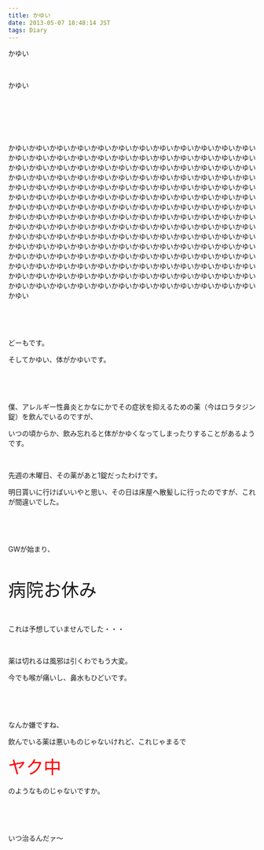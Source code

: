 ```yaml
---
title: かゆい
date: 2013-05-07 18:48:14 JST
tags: Diary
---
```

<p>かゆい</p>
<p>&nbsp;</p>
<p>かゆい</p>
<p>&nbsp;</p>
<p>&nbsp;</p>
<p>&nbsp;</p>
<p>かゆいかゆいかゆいかゆいかゆいかゆいかゆいかゆいかゆいかゆいかゆいかゆいかゆいかゆいかゆいかゆいかゆいかゆいかゆいかゆいかゆいかゆいかゆいかゆいかゆいかゆいかゆいかゆいかゆいかゆいかゆいかゆいかゆいかゆいかゆいかゆいかゆいかゆいかゆいかゆいかゆいかゆいかゆいかゆいかゆいかゆいかゆいかゆいかゆいかゆいかゆいかゆいかゆいかゆいかゆいかゆいかゆいかゆいかゆいかゆいかゆいかゆいかゆいかゆいかゆいかゆいかゆいかゆいかゆいかゆいかゆいかゆいかゆいかゆいかゆいかゆいかゆいかゆいかゆいかゆいかゆいかゆいかゆいかゆいかゆいかゆいかゆいかゆいかゆいかゆいかゆいかゆいかゆいかゆいかゆいかゆいかゆいかゆいかゆいかゆいかゆいかゆいかゆいかゆいかゆいかゆいかゆいかゆいかゆいかゆいかゆいかゆいかゆいかゆいかゆいかゆいかゆいかゆいかゆいかゆいかゆいかゆいかゆいかゆいかゆいかゆいかゆいかゆいかゆいかゆいかゆいかゆいかゆいかゆいかゆいかゆいかゆいかゆいかゆいかゆいかゆいかゆいかゆいかゆいかゆいかゆいかゆいかゆいかゆいかゆいかゆいかゆいかゆいかゆいかゆいかゆいかゆいかゆいかゆいかゆいかゆいかゆいかゆいかゆいかゆいかゆいかゆいかゆいかゆいかゆいかゆいかゆいかゆいかゆいかゆいかゆいかゆいかゆいかゆいかゆいかゆい</p>
<p>&nbsp;</p>
<p>&nbsp;</p>
<p>どーもです。</p>
<p>そしてかゆい、体がかゆいです。</p>
<p>&nbsp;</p>
<p>&nbsp;</p>
<p>僕、アレルギー性鼻炎とかなにかでその症状を抑えるための薬（今はロラタジン錠）を飲んでいるのですが、</p>
<p>いつの頃からか、飲み忘れると体がかゆくなってしまったりすることがあるようです。</p>
<p>&nbsp;</p>
<p>先週の木曜日、その薬があと1錠だったわけです。</p>
<p>明日貰いに行けばいいやと思い、その日は床屋へ散髪しに行ったのですが、これが間違いでした。</p>
<p>&nbsp;</p>
<p>&nbsp;</p>
<p>GWが始まり、</p>
<p>&nbsp;</p>
<p><span style="font-size:36px;">病院お休み</span></p>
<p>&nbsp;</p>
<p>これは予想していませんでした・・・</p>
<p>&nbsp;</p>
<p>薬は切れるは風邪は引くわでもう大変。</p>
<p>今でも喉が痛いし、鼻水もひどいです。</p>
<p>&nbsp;</p>
<p>&nbsp;</p>
<p>なんか嫌ですね、</p>
<p>飲んでいる薬は悪いものじゃないけれど、これじゃまるで</p>
<p><span style="color:red;"><span style="font-size:36px;">ヤク中</span></span></p>
<p>のようなものじゃないですか。</p>
<p>&nbsp;</p>
<p>&nbsp;</p>
<p>いつ治るんだァ〜</p>
